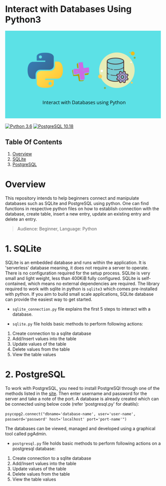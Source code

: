 # Interact with Databases Using Python3

![image-header](images/header_image.png)

[![Python 3.6](https://img.shields.io/badge/python-3.6-blue.svg)](https://www.python.org/downloads/release/python-360/)
[![PostgreSQL 10.18](https://img.shields.io/badge/PostgreSQL-10.18-blue.svg)](https://www.postgresql.org/download/)

## Table Of Contents

1. [Overview](#overview)
2. [SQLite](#sqlite)
3. [PostgreSQL](#postgresql)

# **Overview**

This repository intends to help beginners connect and manipulate databases such as SQLite and PostgreSQL using python. One can find functions in respective python files on how to establish connection with the database, create table, insert a new entry, update an existing entry and delete an entry.

> Audience: Beginner,
> Language: Python

# 1. SQLite <a name="sqlite"></a>

SQLite is an embedded database and runs within the application. It is 'serverless' database meaning, it does not require a server to operate. There is no configuration required for the setup process. SQLite is very small and light weight, less than 400KiB fully configured. SQLite is self-contained, which means no external dependencies are required. The library required to work with sqlite in python is `sqlite3` which comes pre-installed with python. If you aim to build small scale applications, SQLite database can provide the easiest way to get started.

- `sqlite_connection.py` file explains the first 5 steps to interact with a database.

- `sqlite.py` file holds basic methods to perform following actions:

1. Create connection to a sqlite database
2. Add/Insert values into the table
3. Update values of the table
4. Delete values from the table
5. View the table values

# 2. PostgreSQL <a name="postgresql"></a>

To work with PostgreSQL, you need to install PostgreSQl through one of the methods listed in the
[site](https://www.postgresql.org/download/). Then enter username and password for the server and take a note of the port. A database is already created which can be connected using below code (refer 'postgresql.py' for deatils):

`psycopg2.connect("dbname='database-name', user='user-name', password='password' host='localhost' port='port-name'")`

The databases can be viewed, managed and developed using a graphical tool called pgAdmin.

- `postgresql.py` file holds basic methods to perform following actions on a postgresql database:

1. Create connection to a sqlite database
2. Add/Insert values into the table
3. Update values of the table
4. Delete values from the table
5. View the table values
